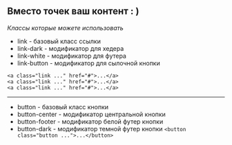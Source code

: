 <!-- Модификаторы для ссылок -->
## Вместо точек ваш контент : )
*Классы которые можете использовать*
 - link - базовый класс ссылки
 - link-dark - модификатор для хедера
 - link-white - модификатор для футера
 - link-button - модификатор для сылочной кнопки

```<a class="link ..." href="#">...</a>```<br>
```<a class="link ..." href="#">...</a>```<br>
```<a class="link ..." href="#">...</a>```<br>

---
<!-- так же вы можете использовать кнопку -->
 - button - базовый класс кнопки 
 - button-center - модификатор центральной кнопки
 - button-footer - модификатор белой футер кнопки
 - button-dark - модификатор темной футер кнопки
```<button class="button ...">...</button>```